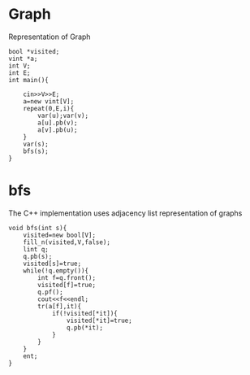 # Graph 
Representation of Graph 
```
bool *visited;
vint *a;
int V;
int E;
int main(){
	
	cin>>V>>E;
	a=new vint[V];
	repeat(0,E,i){
		var(u);var(v);
		a[u].pb(v);
		a[v].pb(u);
	}
	var(s);
	bfs(s);
}
```

# bfs 
The C++ implementation uses adjacency list representation of graphs

```
void bfs(int s){
	visited=new bool[V];
	fill_n(visited,V,false);
	lint q;
	q.pb(s);
	visited[s]=true;
	while(!q.empty()){
		int f=q.front();
		visited[f]=true;
		q.pf();
		cout<<f<<endl;
		tr(a[f],it){
			if(!visited[*it]){
				visited[*it]=true;
				q.pb(*it);
			}
		}
	}
	ent;
}
```
